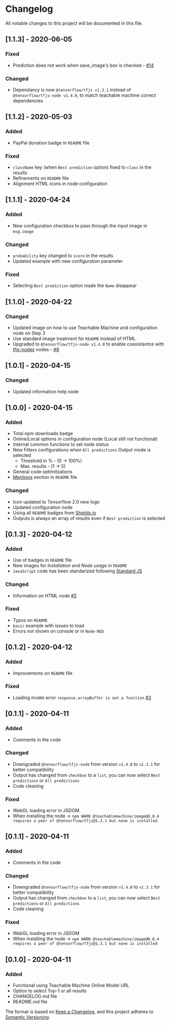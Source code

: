 # Changelog
All notable changes to this project will be documented in this file.

## [1.1.3] - 2020-06-05
### Fixed
 - Prediction does not work when save_image's box is checked - [#14](https://github.com/bonastreyair/node-red-contrib-teachable-machine/issues/14)

### Changed
 - Dependancy is now `@tensorflow/tfjs v1.3.1` instead of `@tensorflow/tfjs-node v1.4.0`, to match teachable machine correct dependencies

## [1.1.2] - 2020-05-03
### Added
 - PayPal donation badge in `README` file

### Fixed
 - `className` key (when `Best prediction` option) fixed to `class` in the results
 - Refinements on `README` file
 - Alignment HTML icons in node configuration

## [1.1.1] - 2020-04-24
### Added
 - New configuration checkbox to pass through the input image in `msg.image` 

### Changed
 - `probability` key changed to `score` in the results
 - Updated example with new configuration parameter

### Fixed
 - Selecting `Best prediction` option made the `Name` disappear

## [1.1.0] - 2020-04-22
### Changed
 - Updated image on how to use Teachable Machine and configuration node on Step 3
 - Use standard image treatment for `README` instead of HTML
 - Upgraded to `@tensorflow/tfjs-node v1.4.0` to enable coexistantce with [tfjs-nodes](https://github.com/dceejay/tfjs-nodes) nodes - [#8](https://github.com/bonastreyair/node-red-contrib-teachable-machine/issues/8)

## [1.0.1] - 2020-04-15
### Changed
 - Updated information help node

## [1.0.0] - 2020-04-15
### Added
 - Total npm downloads badge
 - Online/Local options in configuration node (Local still not functional)
 - Internal common functions to set node status
 - New Filters configurations when `All predictions` Output mode is selected
 	- Threshold in % - (0 -> 100%)
 	- Max. results - (1 -> 5)
 - General code optimitzations
 - [Mentions](https://github.com/bonastreyair/node-red-contrib-teachable-machine#mentions) section in `README` file

### Changed
 - Icon updated to Tensorflow 2.0 new logo
 - Updated configuration node
 - Using all `README` badges from [Shields.io](https://shields.io/)
 - Outputs is always an array of results even if `Best prediction` is selected

## [0.1.3] - 2020-04-12
### Added
 - Use of badges in `README` file
 - New images for _Installation_ and _Node usage_ in `README`
 - `JavaScript` code has been standarized following [Standard JS](https://standardjs.com/index.html)

### Changed
 - Information on HTML node [#5](https://github.com/bonastreyair/node-red-contrib-teachable-machine/issues/5)

### Fixed
 - Typos on `README`
 - `basic` example with issues to load
 - Errors not shown on console or in `Node-RED`

## [0.1.2] - 2020-04-12
### Added
 - Improvements on `README` file

### Fixed
 - Loading model error `response.arrayBuffer is not a function` [#3](https://github.com/bonastreyair/node-red-contrib-teachable-machine/issues/3)

## [0.1.1] - 2020-04-11
### Added
 - Comments in the code

### Changed
 - Downgraded `@tensorflow/tfjs-node` from version `v1.4.0` to `v1.3.1` for better compatibility
 - Output has changed from `checkbox` to a `list`, you can now select `Best predictions` or `All predictions`
 - Code cleaning

### Fixed
 - WebGL loading error in JSDOM
 - When installing the node -> `npm WARN @teachablemachine/image@0.8.4 requires a peer of @tensorflow/tfjs@1.3.1 but none is installed`

## [0.1.1] - 2020-04-11
### Added
 - Comments in the code

### Changed
 - Downgraded `@tensorflow/tfjs-node` from version `v1.4.0` to `v1.3.1` for better compatibility
 - Output has changed from `checkbox` to a `list`, you can now select `Best predictions` or `All predictions`
 - Code cleaning

### Fixed
 - WebGL loading error in JSDOM
 - When installing the node -> `npm WARN @teachablemachine/image@0.8.4 requires a peer of @tensorflow/tfjs@1.3.1 but none is installed`

## [0.1.0] - 2020-04-11
### Added
 - Functional using Teachable Machine Online Model URL
 - Option to select Top-1 or all results
 - CHANGELOG.md file
 - README.md file

The format is based on [Keep a Changelog](https://keepachangelog.com/en/1.0.0/), 
and this project adheres to [Semantic Versioning](https://semver.org/spec/v2.0.0.html).
